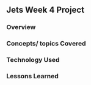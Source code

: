 ## Jets Week 4 Project

### Overview

### Concepts/ topics Covered

### Technology Used

### Lessons Learned
